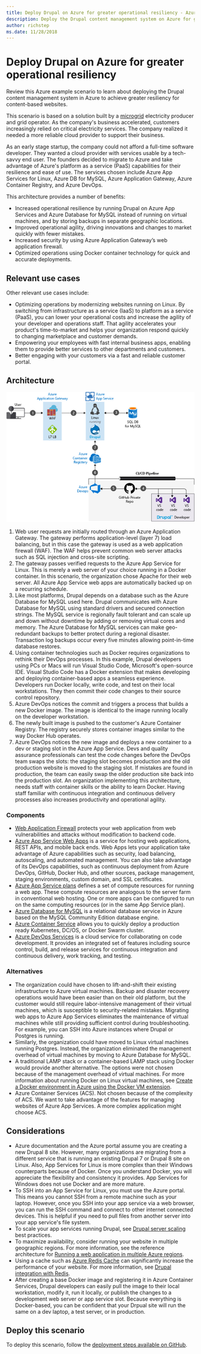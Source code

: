 ```yaml
---
title: Deploy Drupal on Azure for greater operational resiliency - Azure Example Scenarios
description: Deploy the Drupal content management system on Azure for greater operational resiliency.
author: richstep
ms.date: 11/28/2018
---
```


# Deploy Drupal on Azure for greater operational resiliency

Review this Azure example scenario to learn about deploying the Drupal content management system in Azure to achieve greater resiliency for content-based websites.

This scenario is based on a solution built by a [microgrid](https://www.energy.gov/articles/how-microgrids-work) electricity producer and grid operator. As the company's business accelerated, customers increasingly relied on critical electricity services. The company realized it needed a more reliable cloud provider to support their business.

As an early stage startup, the company could not afford a full-time software developer. They wanted a cloud provider with services usable by a tech-savvy end user. The founders decided to migrate to Azure and take advantage of Azure's platform as a service (PaaS) capabilities for their resilience and ease of use. The services chosen include Azure App Services for Linux, Azure DB for MySQL, Azure Application Gateway, Azure Container Registry, and Azure DevOps.

This architecture provides a number of benefits:

* Increased operational resilience by running Drupal on Azure App Services and Azure Database for MySQL instead of running on virtual machines, and by storing backups in separate geographic locations.
* Improved operational agility, driving innovations and changes to market quickly with fewer mistakes.
* Increased security by using Azure Application Gateway’s web application firewall.
* Optimized operations using Docker container technology for quick and accurate deployments.

## Relevant use cases

Other relevant use cases include:

* Optimizing operations by modernizing websites running on Linux. By switching from infrastructure as a service (IaaS) to platform as a service (PaaS), you can lower your operational costs and increase the agility of your developer and operations staff. That agility accelerates your product's time-to-market and helps your organization respond quickly to changing marketplace and customer demands.
* Empowering your employees with fast internal business apps, enabling them to provide better services to other departments and customers.
* Better engaging with your customers via a fast and reliable customer portal.

## Architecture

![Architecture for Drupal on Azure][architecture]

1. Web user requests are initially routed through an Azure Application Gateway. The gateway performs application-level (layer 7) load balancing, but in this case the gateway is used as a web application firewall (WAF). The WAF helps prevent common web server attacks such as SQL injection and cross-site scripting.
2. The gateway passes verified requests to the Azure App Service for Linux. This is merely a web server of your choice running in a Docker container. In this scenario, the organization chose Apache for their web server. All Azure App Service web apps are automatically backed up on a recurring schedule.
3. Like most platforms, Drupal depends on a database such as the Azure Database for MySQL used here. Drupal communicates with Azure Database for MySQL using standard drivers and secured connection strings. The MySQL service is regionally fault tolerant and can scale up and down without downtime by adding or removing virtual cores and memory. The Azure Database for MySQL services can make geo-redundant backups to better protect during a regional disaster. Transaction log backups occur every five minutes allowing point-in-time database restores.
4. Using container technologies such as Docker requires organizations to rethink their DevOps processes. In this example, Drupal developers using PCs or Macs will run Visual Studio Code, Microsoft's open-source IDE. Visual Studio Code has a Docker extension that makes developing and deploying container-based apps a seamless experience. Developers run Docker locally, write code, and test on their local workstations. They then commit their code changes to their source control repository.
5. Azure DevOps notices the commit and triggers a process that builds a new Docker image. The image is identical to the image running locally on the developer workstation.
6. The newly built image is pushed to the customer's Azure Container Registry. The registry securely stores container images similar to the way Docker Hub operates.
7. Azure DevOps notices the new image and deploys a new container to a dev or staging slot in the Azure App Service. Devs and quality assurance professionals can test the code changes before the DevOps team swaps the slots: the staging slot becomes production and the old production website is moved to the staging slot. If mistakes are found in production, the team can easily swap the older production site back into the production slot. An organization implementing this architecture, needs staff with container skills or the ability to learn Docker. Having staff familiar with continuous integration and continuous delivery processes also increases productivity and operational agility.

### Components

* [Web Application Firewall](/azure/application-gateway/waf-overview) protects your web application from web vulnerabilities and attacks without modification to backend code.
* [Azure App Service Web Apps](/azure/app-service/app-service-web-overview) is a service for hosting web applications, REST APIs, and mobile back ends. Web Apps lets your application take advantage of Azure capabilities such as security, load balancing, autoscaling, and automated management. You can also take advantage of its DevOps capabilities, such as continuous deployment from Azure DevOps, GitHub, Docker Hub, and other sources, package management, staging environments, custom domain, and SSL certificates.
* [Azure App Service plans](/azure/app-service/azure-web-sites-web-hosting-plans-in-depth-overview) defines a set of compute resources for running a web app. These compute resources are analogous to the server farm in conventional web hosting. One or more apps can be configured to run on the same computing resources (or in the same App Service plan).
* [Azure Database for MySQL](/azure/mysql/overview) is a relational database service in Azure based on the MySQL Community Edition database engine.
* [Azure Container Service](/azure/container-service/) allows you to quickly deploy a production ready Kubernetes, DC/OS, or Docker Swarm cluster. 
* [Azure DevOps Services](/azure/devops/user-guide) is a cloud service for collaborating on code development. It provides an integrated set of features including source control, build, and release services for continuous integration and continuous delivery, work tracking, and testing.

### Alternatives

* The organization could have chosen to lift-and-shift their existing infrastructure to Azure virtual machines. Backup and disaster recovery operations would have been easier than on their old platform, but the customer would still require labor-intensive management of their virtual machines, which is susceptible to security-related mistakes. Migrating web apps to Azure App Services eliminates the maintenance of virtual machines while still providing sufficient control during troubleshooting. For example, you can SSH into Azure instances where Drupal or Postgres is running.
* Similarly, the organization could have moved to Linux virtual machines running Postgres. Instead, the organization eliminated the management overhead of virtual machines by moving to Azure Database for MySQL. 
* A traditional LAMP stack or a container-based LAMP stack using Docker would provide another alternative. The options were not chosen because of the management overhead of virtual machines. For more information about running Docker on Linux virtual machines, see [Create a Docker environment in Azure using the Docker VM extension](/azure/virtual-machines/linux/dockerextension).
* Azure Container Services (ACS). Not chosen because of the complexity of ACS. We want to take advantage of the features for managing websites of Azure App Services. A more complex application might choose ACS.

## Considerations

* Azure documentation and the Azure portal assume you are creating a new Drupal 8 site. However, many organizations are migrating from a different service that is running an existing Drupal 7 or Drupal 8 site on Linux. Also, App Services for Linux is more complex than their Windows counterparts because of Docker. Once you understand Docker, you will appreciate the flexibility and consistency it provides. App Services for Windows does not use Docker and are more mature.
* To SSH into an App Service for Linux, you must use the Azure portal. This means you cannot SSH from a remote machine such as your laptop. However, once you SSH into your app service via a web browser, you can run the SSH command and connect to other internet connected devices. This is helpful if you need to pull files from another server into your app service's file system.
* To scale your app services running Drupal, see [Drupal server scaling](https://www.drupal.org/docs/8/managing-site-performance-and-scalability/server-scaling) best practices.
* To maximize availability, consider running your website in multiple geographic regions. For more information, see the reference architecture for [Running a web application in multiple Azure regions](/azure/architecture/reference-architectures/app-service-web-app/multi-region).
* Using a cache such as [Azure Redis Cache](/azure/redis-cache) can significantly increase the performance of your website. For more information, see [Drupal integration with Redis](https://www.drupal.org/project/redis).
* After creating a base Docker image and registering it in Azure Container Services, Drupal developers can easily pull the image to their local workstation, modify it, run it locally, or publish the changes to a development web server or app service slot. Because everything is Docker-based, you can be confident that your Drpual site will run the same on a dev laptop, a test server, or in production.

## Deploy this scenario

To deploy this scenario, follow the [deployment steps available on GitHub](https://github.com/richstep/Drupal-7-as-an-Azure-App-Service).

<!-- links -->

[architecture]: ./media/architecture-drupal-linux-azure.png
